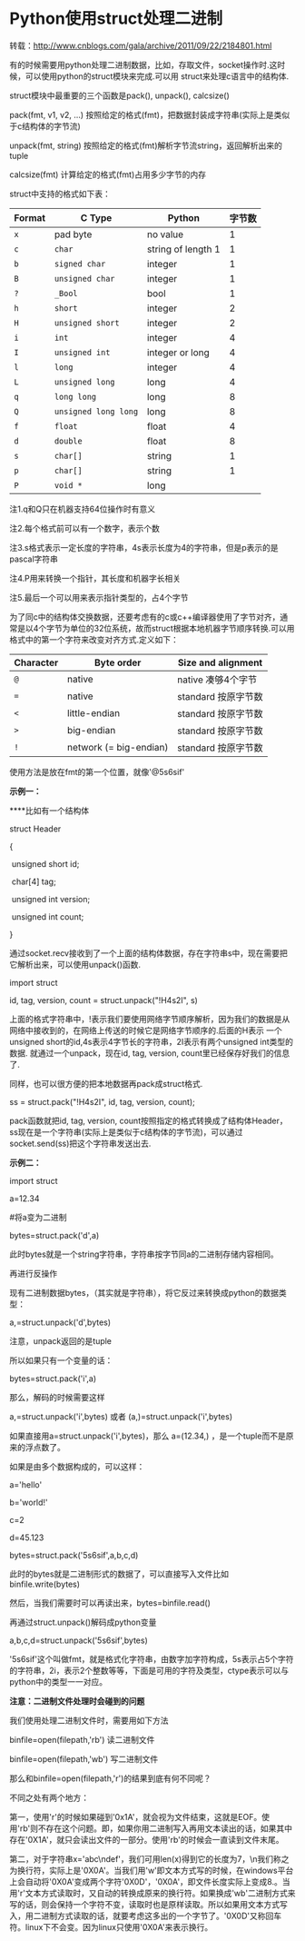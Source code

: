 # Python使用struct处理二进制

转载：http://www.cnblogs.com/gala/archive/2011/09/22/2184801.html

有的时候需要用python处理二进制数据，比如，存取文件，socket操作时.这时候，可以使用python的struct模块来完成.可以用 struct来处理c语言中的结构体.

struct模块中最重要的三个函数是pack(), unpack(), calcsize()

pack(fmt, v1, v2, ...)     按照给定的格式(fmt)，把数据封装成字符串(实际上是类似于c结构体的字节流)

unpack(fmt, string)       按照给定的格式(fmt)解析字节流string，返回解析出来的tuple

calcsize(fmt)                 计算给定的格式(fmt)占用多少字节的内存



struct中支持的格式如下表：

| Format | C Type               | Python             | 字节数  |
| ------ | -------------------- | ------------------ | ---- |
| `x`    | pad byte             | no value           | 1    |
| `c`    | `char`               | string of length 1 | 1    |
| `b`    | `signed char`        | integer            | 1    |
| `B`    | `unsigned char`      | integer            | 1    |
| `?`    | `_Bool`              | bool               | 1    |
| `h`    | `short`              | integer            | 2    |
| `H`    | `unsigned short`     | integer            | 2    |
| `i`    | `int`                | integer            | 4    |
| `I`    | `unsigned int`       | integer or long    | 4    |
| `l`    | `long`               | integer            | 4    |
| `L`    | `unsigned long`      | long               | 4    |
| `q`    | `long long`          | long               | 8    |
| `Q`    | `unsigned long long` | long               | 8    |
| `f`    | `float`              | float              | 4    |
| `d`    | `double`             | float              | 8    |
| `s`    | `char[]`             | string             | 1    |
| `p`    | `char[]`             | string             | 1    |
| `P`    | `void *`             | long               |      |

注1.q和Q只在机器支持64位操作时有意义

注2.每个格式前可以有一个数字，表示个数

注3.s格式表示一定长度的字符串，4s表示长度为4的字符串，但是p表示的是pascal字符串

注4.P用来转换一个指针，其长度和机器字长相关

注5.最后一个可以用来表示指针类型的，占4个字节



为了同c中的结构体交换数据，还要考虑有的c或c++编译器使用了字节对齐，通常是以4个字节为单位的32位系统，故而struct根据本地机器字节顺序转换.可以用格式中的第一个字符来改变对齐方式.定义如下：

| Character | Byte order             | Size and alignment       |
| --------- | ---------------------- | ------------------------ |
| `@`       | native                 | native            凑够4个字节 |
| `=`       | native                 | standard        按原字节数    |
| `<`       | little-endian          | standard        按原字节数    |
| `>`       | big-endian             | standard       按原字节数     |
| `!`       | network (= big-endian) | standard       按原字节数     |

使用方法是放在fmt的第一个位置，就像'@5s6sif'

**示例一：**

****比如有一个结构体

struct Header

{

​    unsigned short id;

​    char[4] tag;

​    unsigned int version;

​    unsigned int count;

}

通过socket.recv接收到了一个上面的结构体数据，存在字符串s中，现在需要把它解析出来，可以使用unpack()函数.

import struct

id, tag, version, count = struct.unpack("!H4s2I", s)

上面的格式字符串中，!表示我们要使用网络字节顺序解析，因为我们的数据是从网络中接收到的，在网络上传送的时候它是网络字节顺序的.后面的H表示 一个unsigned short的id,4s表示4字节长的字符串，2I表示有两个unsigned int类型的数据.
就通过一个unpack，现在id, tag, version, count里已经保存好我们的信息了.

同样，也可以很方便的把本地数据再pack成struct格式.

ss = struct.pack("!H4s2I", id, tag, version, count);

pack函数就把id, tag, version, count按照指定的格式转换成了结构体Header，ss现在是一个字符串(实际上是类似于c结构体的字节流)，可以通过 socket.send(ss)把这个字符串发送出去.

**示例二：**

import struct

a=12.34

\#将a变为二进制

bytes=struct.pack('d',a)

此时bytes就是一个string字符串，字符串按字节同a的二进制存储内容相同。

再进行反操作

现有二进制数据bytes，（其实就是字符串），将它反过来转换成python的数据类型：

a,=struct.unpack('d',bytes)

注意，unpack返回的是tuple

所以如果只有一个变量的话：

bytes=struct.pack('i',a)

那么，解码的时候需要这样

a,=struct.unpack('i',bytes) 或者 (a,)=struct.unpack('i',bytes)

如果直接用a=struct.unpack('i',bytes)，那么 a=(12.34,) ，是一个tuple而不是原来的浮点数了。

如果是由多个数据构成的，可以这样：

a='hello'

b='world!'

c=2

d=45.123

bytes=struct.pack('5s6sif',a,b,c,d)

此时的bytes就是二进制形式的数据了，可以直接写入文件比如 binfile.write(bytes)

然后，当我们需要时可以再读出来，bytes=binfile.read()

再通过struct.unpack()解码成python变量

a,b,c,d=struct.unpack('5s6sif',bytes)

'5s6sif'这个叫做fmt，就是格式化字符串，由数字加字符构成，5s表示占5个字符的字符串，2i，表示2个整数等等，下面是可用的字符及类型，ctype表示可以与python中的类型一一对应。

**注意：二进制文件处理时会碰到的问题**

我们使用处理二进制文件时，需要用如下方法

binfile=open(filepath,'rb')    读二进制文件

binfile=open(filepath,'wb')    写二进制文件

那么和binfile=open(filepath,'r')的结果到底有何不同呢？

不同之处有两个地方：

第一，使用'r'的时候如果碰到'0x1A'，就会视为文件结束，这就是EOF。使用'rb'则不存在这个问题。即，如果你用二进制写入再用文本读出的话，如果其中存在'0X1A'，就只会读出文件的一部分。使用'rb'的时候会一直读到文件末尾。

第二，对于字符串x='abc\ndef'，我们可用len(x)得到它的长度为7，\n我们称之为换行符，实际上是'0X0A'。当我们用'w'即文本方式写的时候，在windows平台上会自动将'0X0A'变成两个字符'0X0D'，'0X0A'，即文件长度实际上变成8.。当用'r'文本方式读取时，又自动的转换成原来的换行符。如果换成'wb'二进制方式来写的话，则会保持一个字符不变，读取时也是原样读取。所以如果用文本方式写入，用二进制方式读取的话，就要考虑这多出的一个字节了。'0X0D'又称回车符。linux下不会变。因为linux只使用'0X0A'来表示换行。



